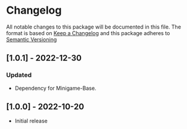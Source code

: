 # Changelog

All notable changes to this package will be documented in this file.
The format is based on [Keep a Changelog](https://keepachangelog.com/en/1.0.0/) and this package adheres to [Semantic Versioning](https://semver.org/)

## [1.0.1] - 2022-12-30
### Updated
- Dependency for Minigame-Base.

## [1.0.0] - 2022-10-20
- Initial release